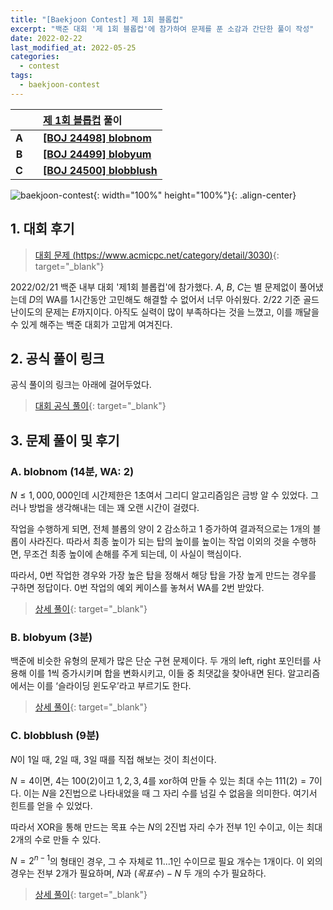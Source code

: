 ```yaml
---
title: "[Baekjoon Contest] 제 1회 블롭컵"
excerpt: "백준 대회 '제 1회 블롭컵'에 참가하여 문제를 푼 소감과 간단한 풀이 작성"
date: 2022-02-22
last_modified_at: 2022-05-25
categories:
  - contest
tags:
  - baekjoon-contest
---
```


|||[제 1회 블롭컵](https://burningfalls.github.io/contest/blobcup1-baekjoon-contest/) 풀이|
|:---:|:---:|:---|
|**A**||**[[BOJ 24498] blobnom](https://burningfalls.github.io/algorithm/boj-24498/)**|
|**B**||**[[BOJ 24499] blobyum](https://burningfalls.github.io/algorithm/boj-24499/)**|
|**C**||**[[BOJ 24500] blobblush](https://burningfalls.github.io/algorithm/boj-24500/)**|

![baekjoon-contest](https://user-images.githubusercontent.com/30232837/161426054-604c2200-5221-44f4-b5d9-27878e14bf40.png "baekjoon-contest"){: width="100%" height="100%"}{: .align-center}

## 1. 대회 후기

> [대회 문제 (https://www.acmicpc.net/category/detail/3030)](https://www.acmicpc.net/category/detail/3030){: target="_blank"}

2022/02/21 백준 내부 대회 '제1회 블롭컵'에 참가했다. $A$, $B$, $C$는 별 문제없이 풀어냈는데 $D$의 WA를 1시간동안 고민해도 해결할 수 없어서 너무 아쉬웠다. 2/22 기준 골드 난이도의 문제는 $E$까지이다. 아직도 실력이 많이 부족하다는 것을 느꼈고, 이를 깨달을 수 있게 해주는 백준 대회가 고맙게 여겨진다.

## 2. 공식 풀이 링크
공식 풀이의 링크는 아래에 걸어두었다.

> [대회 공식 풀이](https://docs.google.com/presentation/d/1wNCFroWIV962QsUwcpe2fUHjJ_2BYqJ-UGTVhvp0pJ8/edit#slide=id.g1162e05fd47_0_124){: target="_blank"}

## 3. 문제 풀이 및 후기

### A. blobnom (14분, WA: 2)

$N\leq 1,000,000$인데 시간제한은 $1$초여서 그리디 알고리즘임은 금방 알 수 있었다. 그러나 방법을 생각해내는 데는 꽤 오랜 시간이 걸렸다. 

작업을 수행하게 되면, 전체 블롭의 양이 $2$ 감소하고 $1$ 증가하여 결과적으로는 $1$개의 블롭이 사라진다. 따라서 최종 높이가 되는 탑의 높이를 높이는 작업 이외의 것을 수행하면, 무조건 최종 높이에 손해를 주게 되는데, 이 사실이 핵심이다. 

따라서, $0$번 작업한 경우와 가장 높은 탑을 정해서 해당 탑을 가장 높게 만드는 경우를 구하면 정답이다. $0$번 작업의 예외 케이스를 놓쳐서 WA를 $2$번 받았다.

> [상세 풀이](https://burningfalls.github.io/algorithm/boj-24498/){: target="_blank"}

### B. blobyum (3분)

백준에 비슷한 유형의 문제가 많은 단순 구현 문제이다. 두 개의 left, right 포인터를 사용해 이를 $1$씩 증가시키며 합을 변화시키고, 이들 중 최댓값을 찾아내면 된다. 알고리즘에서는 이를 ‘슬라이딩 윈도우’라고 부르기도 한다.

> [상세 풀이](https://burningfalls.github.io/algorithm/boj-24499/){: target="_blank"}

### C. blobblush (9분)

$N$이 $1$일 때, $2$일 때, $3$일 때를 직접 해보는 것이 최선이다. 

$N=4$이면, $4$는 $100(2)$이고 $1,2,3,4$를 xor하여 만들 수 있는 최대 수는 $111(2)=7$이다. 이는 $N$을 $2$진법으로 나타내었을 때 그 자리 수를 넘길 수 없음을 의미한다. 여기서 힌트를 얻을 수 있었다. 

따라서 XOR을 통해 만드는 목표 수는 $N$의 $2$진법 자리 수가 전부 $1$인 수이고, 이는 최대 $2$개의 수로 만들 수 있다. 

$N=2^{n-1}$의 형태인 경우, 그 수 자체로 $11...1$인 수이므로 필요 개수는 $1$개이다. 이 외의 경우는 전부 $2$개가 필요하며, $N$과 $(목표 수)-N$ 두 개의 수가 필요하다. 

> [상세 풀이](https://burningfalls.github.io/algorithm/boj-24500/){: target="_blank"}